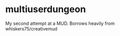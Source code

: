 multiuserdungeon
================

My second attempt at a MUD. Borrows heavily from whiskers75/creativemud